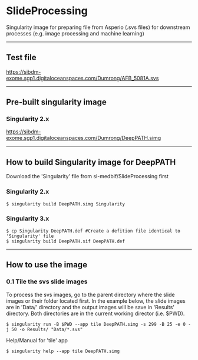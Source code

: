 # SlideProcessing
Singularity image for preparing file from Asperio (.svs files) for downstream processes (e.g. image processing and machine learning)

---
## Test file
https://sibdm-exome.sgp1.digitaloceanspaces.com/Dumrong/AFB_5081A.svs

---
## Pre-built singularity image

### Singularity 2.x
https://sibdm-exome.sgp1.digitaloceanspaces.com/Dumrong/DeepPATH.simg

---
## How to build Singularity image for DeepPATH

Download the 'Singularity' file from si-medbif/SlideProcessing first

### Singularity 2.x

```shell
$ singularity build DeepPATH.simg Singularity
```
### Singularity 3.x
```shell
$ cp Singularity DeepPATH.def #Create a defition file identical to 'Singularity' file
$ singularity build DeepPATH.sif DeepPATH.def
```
---
## How to use the image

### 0.1 Tile the svs slide images

To process the svs images, go to the parent directory where the slide images or their folder located first. 
In the example below, the slide images are in 'Data/' directory and the output images will be save in 'Results' directory. Both directories are in the current working director (i.e. $PWD).

```shell
$ singularity run -B $PWD --app tile DeepPATH.simg -s 299 -B 25 -e 0 -j 50 -o Results/ "Data/*.svs"
```
Help/Manual for 'tile' app
```shell
$ singularity help --app tile DeepPATH.simg 
```
